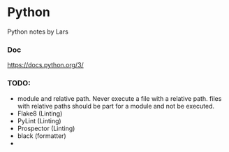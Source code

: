 # Python
Python notes by Lars

### Doc
https://docs.python.org/3/


### TODO:
- module and relative path. Never execute a file with a relative path. files with relative paths should be part for a module and not be executed. 
- Flake8 (Linting)
- PyLint (Linting)
- Prospector (Linting)
- black (formatter)
- 
